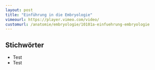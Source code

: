 ```yaml
---
layout: post
title: "Einführung in die Embryologie"
vimeourl: https://player.vimeo.com/video/
customurl: /anatomie/embryologie/10101a-einfuehrung-embryologie
---
```

## Stichwörter
- Test
- Test
